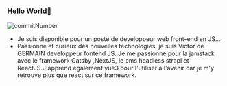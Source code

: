 ### Hello World👋

<!--
**letotor/letotor** is a ✨ _special_ ✨ repository because its `README.md` (this file) appears on your GitHub profile.

Here are some ideas to get you started:

- 🔭 I’m currently working on ...
- 🌱 I’m currently learning ...
- 👯 I’m looking to collaborate on ...
- 🤔 I’m looking for help with ...
- 💬 Ask me about ...
- 📫 How to reach me: ...
- 😄 Pronouns: ...
- ⚡ Fun fact: ...
-->
![commitNumber](https://i.imgur.com/Pdw6ZnQ.png 'commit')
- Je suis disponible pour un poste de developpeur web front-end en JS...
- Passionné et curieux des nouvelles technologies, je suis Victor de GERMAIN developpeur fontend JS. Je me passionne pour la jamstack avec le framework Gatsby ,NextJS, le cms headless strapi et ReactJS.J'apprend egalement vue3 pour l'utiliser à l'avenir car je m'y retrouve plus que react sur ce framework.  

<!--Vous souhaitez faire plus ample connaissance sur mon parcours pro? Rien de plus simple , allez sur mon site :
http://cv-gatsby-dgwebcreation.netlify.app-->
